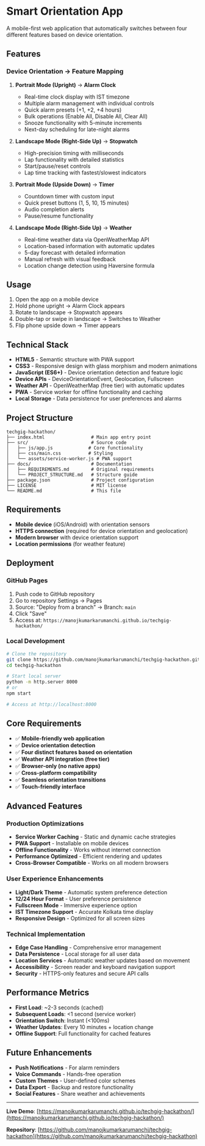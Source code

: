 # Smart Orientation App

A mobile-first web application that automatically switches between four different features based on device orientation.

## Features

### Device Orientation → Feature Mapping

1. **Portrait Mode (Upright)** → **Alarm Clock**
   - Real-time clock display with IST timezone
   - Multiple alarm management with individual controls
   - Quick alarm presets (+1, +2, +4 hours)
   - Bulk operations (Enable All, Disable All, Clear All)
   - Snooze functionality with 5-minute increments
   - Next-day scheduling for late-night alarms

2. **Landscape Mode (Right-Side Up)** → **Stopwatch**
   - High-precision timing with milliseconds
   - Lap functionality with detailed statistics
   - Start/pause/reset controls
   - Lap time tracking with fastest/slowest indicators

3. **Portrait Mode (Upside Down)** → **Timer**
   - Countdown timer with custom input
   - Quick preset buttons (1, 5, 10, 15 minutes)
   - Audio completion alerts
   - Pause/resume functionality

4. **Landscape Mode (Right-Side Up)** → **Weather**
   - Real-time weather data via OpenWeatherMap API
   - Location-based information with automatic updates
   - 5-day forecast with detailed information
   - Manual refresh with visual feedback
   - Location change detection using Haversine formula

## Usage

1. Open the app on a mobile device
2. Hold phone upright → Alarm Clock appears
3. Rotate to landscape → Stopwatch appears
4. Double-tap or swipe in landscape → Switches to Weather
5. Flip phone upside down → Timer appears

## Technical Stack

- **HTML5** - Semantic structure with PWA support
- **CSS3** - Responsive design with glass morphism and modern animations
- **JavaScript (ES6+)** - Device orientation detection and feature logic
- **Device APIs** - DeviceOrientationEvent, Geolocation, Fullscreen
- **Weather API** - OpenWeatherMap (free tier) with automatic updates
- **PWA** - Service worker for offline functionality and caching
- **Local Storage** - Data persistence for user preferences and alarms

## Project Structure

```
techgig-hackathon/
├── index.html                 # Main app entry point
├── src/                       # Source code
│   ├── js/app.js             # Core functionality
│   ├── css/main.css          # Styling
│   └── assets/service-worker.js # PWA support
├── docs/                      # Documentation
│   ├── REQUIREMENTS.md        # Original requirements
│   └── PROJECT_STRUCTURE.md   # Structure guide
├── package.json               # Project configuration
├── LICENSE                    # MIT license
└── README.md                  # This file
```

## Requirements

- **Mobile device** (iOS/Android) with orientation sensors
- **HTTPS connection** (required for device orientation and geolocation)
- **Modern browser** with device orientation support
- **Location permissions** (for weather feature)

## Deployment

### GitHub Pages
1. Push code to GitHub repository
2. Go to repository Settings → Pages
3. Source: "Deploy from a branch" → Branch: `main`
4. Click "Save"
5. Access at: `https://manojkumarkarumanchi.github.io/techgig-hackathon/`

### Local Development
```bash
# Clone the repository
git clone https://github.com/manojkumarkarumanchi/techgig-hackathon.git
cd techgig-hackathon

# Start local server
python -m http.server 8000
# or
npm start

# Access at http://localhost:8000
```

## Core Requirements

- ✅ **Mobile-friendly web application**
- ✅ **Device orientation detection**
- ✅ **Four distinct features based on orientation**
- ✅ **Weather API integration (free tier)**
- ✅ **Browser-only (no native apps)**
- ✅ **Cross-platform compatibility**
- ✅ **Seamless orientation transitions**
- ✅ **Touch-friendly interface**

## Advanced Features

### Production Optimizations
- **Service Worker Caching** - Static and dynamic cache strategies
- **PWA Support** - Installable on mobile devices
- **Offline Functionality** - Works without internet connection
- **Performance Optimized** - Efficient rendering and updates
- **Cross-Browser Compatible** - Works on all modern browsers

### User Experience Enhancements
- **Light/Dark Theme** - Automatic system preference detection
- **12/24 Hour Format** - User preference persistence
- **Fullscreen Mode** - Immersive experience option
- **IST Timezone Support** - Accurate Kolkata time display
- **Responsive Design** - Optimized for all screen sizes

### Technical Implementation
- **Edge Case Handling** - Comprehensive error management
- **Data Persistence** - Local storage for all user data
- **Location Services** - Automatic weather updates based on movement
- **Accessibility** - Screen reader and keyboard navigation support
- **Security** - HTTPS-only features and secure API calls

## Performance Metrics

- **First Load**: ~2-3 seconds (cached)
- **Subsequent Loads**: <1 second (service worker)
- **Orientation Switch**: Instant (<100ms)
- **Weather Updates**: Every 10 minutes + location change
- **Offline Support**: Full functionality for cached features

## Future Enhancements

- **Push Notifications** - For alarm reminders
- **Voice Commands** - Hands-free operation
- **Custom Themes** - User-defined color schemes
- **Data Export** - Backup and restore functionality
- **Social Features** - Share weather and achievements

---

**Live Demo**: [https://manojkumarkarumanchi.github.io/techgig-hackathon/](https://manojkumarkarumanchi.github.io/techgig-hackathon/)

**Repository**: [https://github.com/manojkumarkarumanchi/techgig-hackathon](https://github.com/manojkumarkarumanchi/techgig-hackathon)